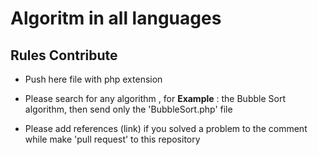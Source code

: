 # Algoritm in all languages
## Rules Contribute

- Push here file with php extension

- Please search for any algorithm , for **Example** : the Bubble Sort algorithm, then send only the 'BubbleSort.php' file

- Please add references (link) if you solved a problem to the comment while make 'pull request' to this repository